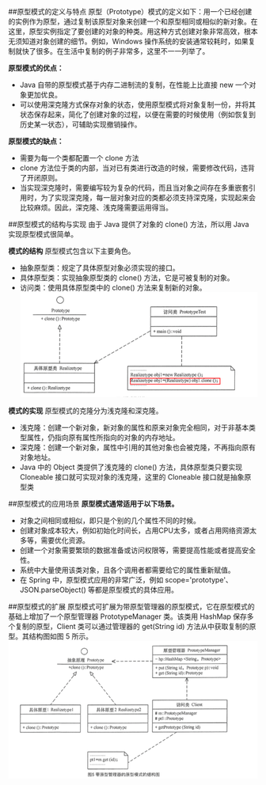 ##原型模式的定义与特点
原型（Prototype）模式的定义如下：用一个已经创建的实例作为原型，通过复制该原型对象来创建一个和原型相同或相似的新对象。在这里，原型实例指定了要创建的对象的种类。用这种方式创建对象非常高效，根本无须知道对象创建的细节。例如，Windows 操作系统的安装通常较耗时，如果复制就快了很多。在生活中复制的例子非常多，这里不一一列举了。

**原型模式的优点：**
* Java 自带的原型模式基于内存二进制流的复制，在性能上比直接 new 一个对象更加优良。
* 可以使用深克隆方式保存对象的状态，使用原型模式将对象复制一份，并将其状态保存起来，简化了创建对象的过程，以便在需要的时候使用（例如恢复到历史某一状态），可辅助实现撤销操作。

**原型模式的缺点：**
* 需要为每一个类都配置一个 clone 方法
* clone 方法位于类的内部，当对已有类进行改造的时候，需要修改代码，违背了开闭原则。
* 当实现深克隆时，需要编写较为复杂的代码，而且当对象之间存在多重嵌套引用时，为了实现深克隆，每一层对象对应的类都必须支持深克隆，实现起来会比较麻烦。因此，深克隆、浅克隆需要运用得当。

##原型模式的结构与实现
由于 Java 提供了对象的 clone() 方法，所以用 Java 实现原型模式很简单。

**模式的结构**
原型模式包含以下主要角色。
* 抽象原型类：规定了具体原型对象必须实现的接口。
* 具体原型类：实现抽象原型类的 clone() 方法，它是可被复制的对象。
* 访问类：使用具体原型类中的 clone() 方法来复制新的对象。
![img.png](img.png)

**模式的实现**
原型模式的克隆分为浅克隆和深克隆。
* 浅克隆：创建一个新对象，新对象的属性和原来对象完全相同，对于非基本类型属性，仍指向原有属性所指向的对象的内存地址。
* 深克隆：创建一个新对象，属性中引用的其他对象也会被克隆，不再指向原有对象地址。 
* Java 中的 Object 类提供了浅克隆的 clone() 方法，具体原型类只要实现 Cloneable 接口就可实现对象的浅克隆，这里的 Cloneable 接口就是抽象原型类

##原型模式的应用场景
**原型模式通常适用于以下场景。**
* 对象之间相同或相似，即只是个别的几个属性不同的时候。
* 创建对象成本较大，例如初始化时间长，占用CPU太多，或者占用网络资源太多等，需要优化资源。
* 创建一个对象需要繁琐的数据准备或访问权限等，需要提高性能或者提高安全性。
* 系统中大量使用该类对象，且各个调用者都需要给它的属性重新赋值。
* 在 Spring 中，原型模式应用的非常广泛，例如 scope='prototype'、JSON.parseObject() 等都是原型模式的具体应用。

##原型模式的扩展
原型模式可扩展为带原型管理器的原型模式，它在原型模式的基础上增加了一个原型管理器 PrototypeManager 类。该类用 HashMap 保存多个复制的原型，Client 类可以通过管理器的 get(String id) 方法从中获取复制的原型。其结构图如图 5 所示。
![img_1.png](img_1.png)











